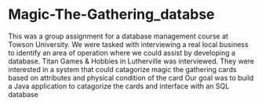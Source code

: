 # Magic-The-Gathering_databse
This was a group assignment for a database management course at Towson University.
We were tasked with interviewing a real local business to identify an area of operation where we could assist by developing a database.
Titan Games & Hobbies in Lutherville was interviewed.
They were interested in a system that could catagorize magic the gathering cards based on attributes and physical condition of the card
Our goal was to build a Java application to catagorize the cards and interface with an SQL database
